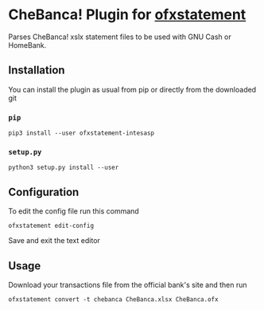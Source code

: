 # CheBanca! Plugin for [ofxstatement](https://github.com/kedder/ofxstatement/)

Parses CheBanca! xslx statement files to be used with GNU Cash or HomeBank.

## Installation

You can install the plugin as usual from pip or directly from the downloaded git

### `pip`

    pip3 install --user ofxstatement-intesasp

### `setup.py`

    python3 setup.py install --user

## Configuration

To edit the config file run this command

    ofxstatement edit-config

Save and exit the text editor

## Usage
Download your transactions file from the official bank's site and then run

    ofxstatement convert -t chebanca CheBanca.xlsx CheBanca.ofx
